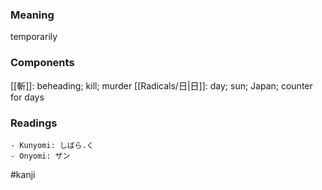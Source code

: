 ### Meaning

temporarily

### Components

[[斬]]: beheading; kill; murder [[Radicals/日|日]]: day; sun; Japan; counter for days

### Readings

```
- Kunyomi: しばら.く
- Onyomi: ザン
```

#kanji